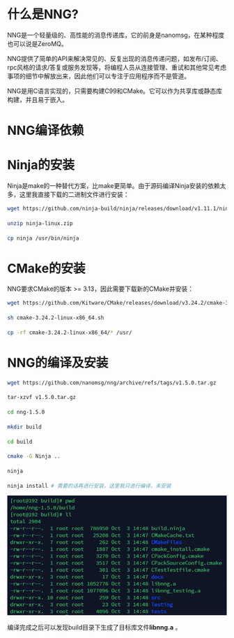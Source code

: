 # 什么是NNG?

NNG是一个轻量级的、高性能的消息传递库，它的前身是nanomsg，在某种程度也可以说是ZeroMQ。

NNG提供了简单的API来解决常见的、反复出现的消息传递问题，如发布/订阅、rpc风格的请求/答复或服务发现等，将编程人员从连接管理、重试和其他常见考虑事项的细节中解放出来，因此他们可以专注于应用程序而不是管道。

NNG是用C语言实现的，只需要构建C99和CMake。它可以作为共享库或静态库构建，并且易于嵌入。

# NNG编译依赖

# Ninja的安装

Ninja是make的一种替代方案，比make更简单。由于源码编译Ninja安装的依赖太多，这里我直接下载的二进制文件进行安装：

```bash
wget https://github.com/ninja-build/ninja/releases/download/v1.11.1/ninja-linux.zip

unzip ninja-linux.zip

cp ninja /usr/bin/ninja
```

# CMake的安装

NNG要求CMake的版本 >= 3.13，因此需要下载新的CMake并安装：

```bash
wget https://github.com/Kitware/CMake/releases/download/v3.24.2/cmake-3.24.2-linux-x86_64.sh

sh cmake-3.24.2-linux-x86_64.sh

cp -rf cmake-3.24.2-linux-x86_64/* /usr/
```

# NNG的编译及安装

```bash
wget https://github.com/nanomsg/nng/archive/refs/tags/v1.5.0.tar.gz

tar-xzvf v1.5.0.tar.gz

cd nng-1.5.0

mkdir build

cd build

cmake -G Ninja ..

ninja

ninja install # 需要的话再进行安装，这里我只进行编译，未安装
```

![](assets/20250320_170341_image.png)

编译完成之后可以发现build目录下生成了目标库文件**libnng.a** 。
